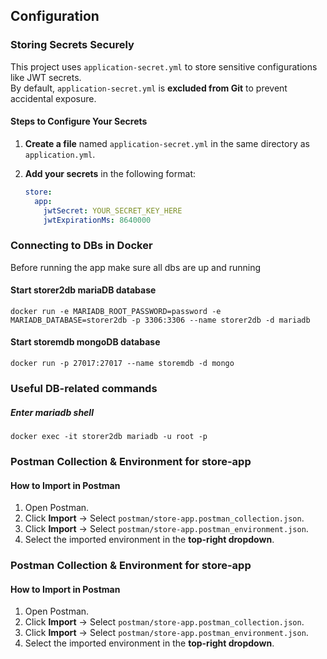 ## Configuration

### **Storing Secrets Securely**
This project uses `application-secret.yml` to store sensitive configurations like JWT secrets.  
By default, `application-secret.yml` is **excluded from Git** to prevent accidental exposure.

#### **Steps to Configure Your Secrets**
1. **Create a file** named `application-secret.yml` in the same directory as `application.yml`.
2. **Add your secrets** in the following format:

   ```yaml
   store:
     app:
       jwtSecret: YOUR_SECRET_KEY_HERE
       jwtExpirationMs: 8640000

### Connecting to DBs in Docker
Before running the app make sure all dbs are up and running

#### Start storer2db mariaDB database
```docker run -e MARIADB_ROOT_PASSWORD=password -e MARIADB_DATABASE=storer2db -p 3306:3306 --name storer2db -d mariadb```

#### Start storemdb mongoDB database
```docker run -p 27017:27017 --name storemdb -d mongo```

### Useful DB-related commands

##### Enter mariadb shell
```docker exec -it storer2db mariadb -u root -p```

### Postman Collection & Environment for store-app

#### How to Import in Postman
1. Open Postman.
2. Click **Import** → Select `postman/store-app.postman_collection.json`.
3. Click **Import** → Select `postman/store-app.postman_environment.json`.
4. Select the imported environment in the **top-right dropdown**.

### Postman Collection & Environment for store-app

#### How to Import in Postman
1. Open Postman.
2. Click **Import** → Select `postman/store-app.postman_collection.json`.
3. Click **Import** → Select `postman/store-app.postman_environment.json`.
4. Select the imported environment in the **top-right dropdown**.
